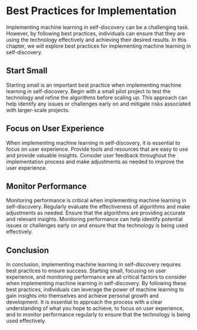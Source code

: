 Best Practices for Implementation
=============================================================================================

Implementing machine learning in self-discovery can be a challenging task. However, by following best practices, individuals can ensure that they are using the technology effectively and achieving their desired results. In this chapter, we will explore best practices for implementing machine learning in self-discovery.

Start Small
-----------

Starting small is an important best practice when implementing machine learning in self-discovery. Begin with a small pilot project to test the technology and refine the algorithms before scaling up. This approach can help identify any issues or challenges early on and mitigate risks associated with larger-scale projects.

Focus on User Experience
------------------------

When implementing machine learning in self-discovery, it is essential to focus on user experience. Provide tools and resources that are easy to use and provide valuable insights. Consider user feedback throughout the implementation process and make adjustments as needed to improve the user experience.

Monitor Performance
-------------------

Monitoring performance is critical when implementing machine learning in self-discovery. Regularly evaluate the effectiveness of algorithms and make adjustments as needed. Ensure that the algorithms are providing accurate and relevant insights. Monitoring performance can help identify potential issues or challenges early on and ensure that the technology is being used effectively.

Conclusion
----------

In conclusion, implementing machine learning in self-discovery requires best practices to ensure success. Starting small, focusing on user experience, and monitoring performance are all critical factors to consider when implementing machine learning in self-discovery. By following these best practices, individuals can leverage the power of machine learning to gain insights into themselves and achieve personal growth and development. It is essential to approach the process with a clear understanding of what you hope to achieve, to focus on user experience, and to monitor performance regularly to ensure that the technology is being used effectively.
